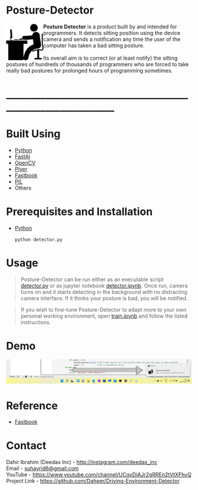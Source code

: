 # Posture-Detector

<img align = left height = 20% width = 20% src = 'man-sitting-on-computer.png'/>

**Posture Detector** is a product built by and intended for programmers. It detects sitting position using the device camera and sends a notification any time the user of the computer has taken a bad sitting posture.
<br> <br>
Its overall aim is to correct (or at least notify) the sitting postures of hundreds of thousands of programmers who are forced to take really bad postures for prolonged hours of programming sometimes.

# ___________________________________________________________

# Built Using

- [Python](https://python.org)
- [FastAI](https://fast.ai)
- [OpenCV](https://opencv.org)
- [Plyer](https://pypi.org/project/plyer/)
- [Fastbook](https://github.com/fastai/fastbook)
- [PIL](https://pypi.org/project/Pillow/)
- Others

# Prerequisites and Installation

<ul>
    <div> <li> <a href = 'https://www.python.org'> Python </a> </li>
        
    python detector.py
        
</div>
</ul>

# Usage

> Posture-Detector can be run either as an executable script [detector.py](detector.py) or as jupyter notebook [detector.ipynb](detector.ipynb). Once run, camera turns on and it starts detecting in the background with no distracting camera interface. If it thinks your posture is bad, you will be notified.

> If you wish to fine-tune Posture-Detector to adapt more to your own personal working environment, open [train.ipynb](train.ipynb) and follow the listed instructions.

# Demo

<img src = 'demo-notification.png'/>

# Reference

- [Fastbook](https://github.com/fastai/fastbook)

# Contact

Dahir Ibrahim (Deedax Inc) - http://instagram.com/deedax_inc <br>
Email - suhayrid6@gmail.com <br>
YouTube - https://www.youtube.com/channel/UCqvDiAJr2gRREn2tVtXFhvQ <br>
Project Link - https://github.com/Daheer/Driving-Environment-Detector

